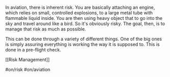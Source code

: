 In aviation, there is inherent risk. You are basically attaching an engine, which relies on small, controlled explosions, to a large metal tube with flammable liquid inside. You are then using heavy object that to go into the sky and travel around like a bird. So it's obviously risky. The goal, then, is to manage that risk as much as possible.

This can be done through a variety of different things. One of the big ones is simply assuring everything is working the way it is supposed to. This is done in a pre-flight check. 

[[Risk Management]]


#on/risk #on/aviation 
